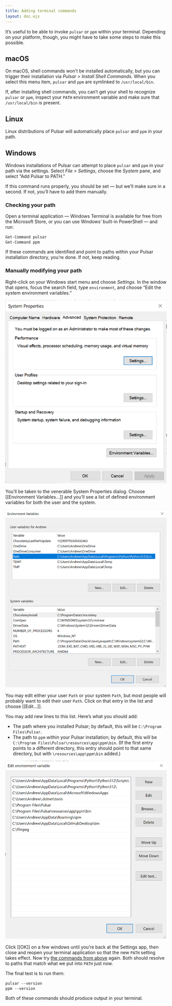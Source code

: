 ```yaml
---
title: Adding terminal commands
layout: doc.ejs
---
```


It’s useful to be able to invoke `pulsar` or `ppm` within your terminal. Depending on your platform, though, you might have to take some steps to make this possible.

## macOS

On macOS, shell commands won’t be installed automatically, but you can trigger their installation via _Pulsar > Install Shell Commands_. When you select this menu item, `pulsar` and `ppm` are symlinked to `/usr/local/bin`.

If, after installing shell commands, you can’t get your shell to recognize `pulsar` or `ppm`, inspect your `PATH` environment variable and make sure that `/usr/local/bin` is present.

## Linux

Linux distributions of Pulsar will automatically place `pulsar` and `ppm` in your path.

## Windows

Windows installations of Pulsar can attempt to place `pulsar` and `ppm` in your path via the settings. Select _File > Settings_, choose the _System_ pane, and select “Add Pulsar to PATH.”

If this command runs properly, you should be set — but we’ll make sure in a second. If not, you’ll have to add them manually.

### Checking your path

Open a terminal application — Windows Terminal is available for free from the Microsoft Store, or you can use Windows’ built-in PowerShell — and run:

```
Get-Command pulsar
Get-Command ppm
```

If these commands are identified and point to paths within your Pulsar installation directory, you’re done. If not, keep reading.

### Manually modifying your path

Right-click on your Windows start menu and choose _Settings_. In the window that opens, focus the search field, type `environment`, and choose “Edit the system environment variables.”

![system properties](/img/atom/system-properties.png)

You’ll be taken to the venerable System Properties dialog. Choose [[Environment Variables…]] and you’ll see a list of defined environment variables for both the user and the system.

![environment variables](/img/atom/environment-variables.png)

You may edit either your user `Path` or your system `Path`, but most people will probably want to edit their user `Path`. Click on that entry in the list and choose [[Edit…]].

You may add new lines to this list. Here’s what you should add:

* The path where you installed Pulsar; by default, this will be `C:\Program Files\Pulsar`.
* The path to `ppm` within your Pulsar installation; by default, this will be `C:\Program Files\Pulsar\resources\app\ppm\bin`. (If the first entry points to a different directory, this entry should point to that same directory, but with `\resources\app\ppm\bin` added.)

![path entries](/img/atom/path-entries.png)

Click [[OK]] on a few windows until you’re back at the Settings app, then close and reopen your terminal application so that the new `PATH` setting takes effect. Now try [the commands from above](#checking-your-path) again. Both should resolve to paths that match what we put into `PATH` just now.

The final test is to run them:

```
pulsar --version
ppm --version
```

Both of these commands should produce output in your terminal.
